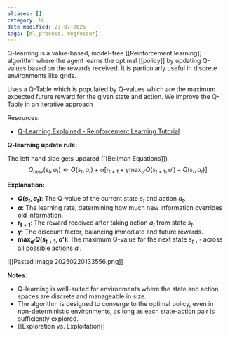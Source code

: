 ```yaml
---
aliases: []
category: ML
date modified: 27-07-2025
tags: [ml_process, regressor]
---
```

Q-learning is a value-based, model-free [[Reinforcement learning]] algorithm where the agent learns the optimal [[policy]] by updating Q-values based on the rewards received. It is particularly useful in discrete environments like grids.

Uses a Q-Table which is populated by Q-values which are the maximum expected future reward for the given state and action. We improve the Q-Table in an iterative approach

Resources:
- [Q-Learning Explained - Reinforcement Learning Tutorial](https://www.youtube.com/watch?v=kEGAMppyWkQ&list=PLcWfeUsAys2my8yUlOa6jEWB1-QbkNSUl&index=9)

**Q-learning update rule:**

The left hand side gets updated ([[Bellman Equations]])
$$
Q_{new}(s_t, a_t) \leftarrow Q(s_t, a_t) + \alpha \left[ r_{t+1} + \gamma \max_{a'} Q(s_{t+1}, a') - Q(s_t, a_t) \right]
$$

**Explanation:**

- **$Q(s_t, a_t)$**: The Q-value of the current state $s_t$ and action $a_t$.
- **$\alpha$**: The learning rate, determining how much new information overrides old information.
- **$r_{t+1}$**: The reward received after taking action $a_t$ from state $s_t$.
- **$\gamma$**: The discount factor, balancing immediate and future rewards.
- **$\max_{a'} Q(s_{t+1}, a')$**: The maximum Q-value for the next state $s_{t+1}$ across all possible actions $a'$.

![[Pasted image 20250220133556.png]]

**Notes**:

- Q-learning is well-suited for environments where the state and action spaces are discrete and manageable in size.
- The algorithm is designed to converge to the optimal policy, even in non-deterministic environments, as long as each state-action pair is sufficiently explored.
- [[Exploration vs. Exploitation]]

